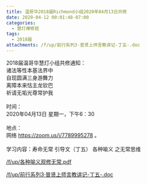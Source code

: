 ```yaml
---
title: 温哥华2018届Richmond小组2020年04月13日共修
date: 2020-04-12 00:01:48-07:00
categories:
  - 慧灯禅修班
tags:
  - 2018届
attachments: /f/up/前行系列3·普贤上师言教讲记-丁五-.doc
---
```

2018届温哥华慧灯小组共修通知：\
诸法等性本基法界中\
自现圆满三身游舞力\
离障本来怙主龙钦巴\
祈请无垢光尊常护我\
\
时间：\
2020年04月13日 星期一，下午6：30\
\
地点：\
网络 <https://zoom.us/j/7789995278> 。\
\
学习内容：寿命无常 引导文（丁五） 各种喻义 之无常思维

[/f/up/各种喻义观修无常.pdf](/f/up/各种喻义观修无常.pdf)

[/f/up/前行系列3·普贤上师言教讲记-丁五-.doc](/f/up/前行系列3·普贤上师言教讲记-丁五-.doc)